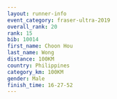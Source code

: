 ```yaml
---
layout: runner-info 
event_category: fraser-ultra-2019 
overall_rank: 20
rank: 15
bib: 10014
first_name: Choon Hou
last_name: Wong
distance: 100KM
country: Philippines
category_km: 100KM
gender: Male
finish_time: 16-27-52
---
```

